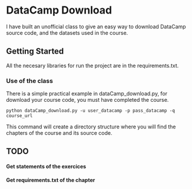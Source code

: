 # DataCamp Download
I have built an unofficial class to give an easy way to download DataCamp source code, and the datasets used in the course.

## Getting Started

All the necesary libraries for run the project are in the requirements.txt.

### Use of the class

There is a simple practical example in dataCamp_download.py, for download your course code, you must have completed the course.

```
python dataCamp_download.py -u user_datacamp -p pass_datacamp -q course_url
```
This command will create a directory structure where you will find the chapters of the course and its source code.


## TODO

#### Get statements of the exercices
#### Get requirements.txt of the chapter